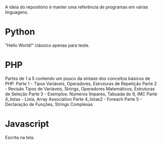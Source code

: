 A ideia do repositório é manter uma referência de programas em várias linguagens. 

# Python
"Hello World!" clássico apenas para teste.

# PHP
Partes de 1 a 5 contendo um pouco da sintaxe dos conceitos básicos de PHP.
Parte 1 - Tipos Variáveis, Operadores, Estruturas de Repetição
Parte 2 - Revisão Tipos de Variáveis, Strings, Operadores Matemáticos, Estruturas de Seleção
Parte 3 - Exemplos: Números Ímpares, Tabuada do 9, IMC 
Parte 4_listas - Lista, Array Associativo
Parte 4_listas2 -  Foreach
Parte 5 - Declaração de Funções, Strings Complexas

# Javascript
Escrita na tela.